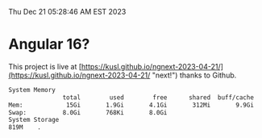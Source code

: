 Thu Dec 21 05:28:46 AM EST 2023

# Angular 16?


This project is live at [https://kusl.github.io/ngnext-2023-04-21/](https://kusl.github.io/ngnext-2023-04-21/ "next!") thanks to Github.

```bash
System Memory
               total        used        free      shared  buff/cache   available
Mem:            15Gi       1.9Gi       4.1Gi       312Mi       9.9Gi        13Gi
Swap:          8.0Gi       768Ki       8.0Gi
System Storage
819M	.
